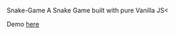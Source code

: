  Snake-Game A Snake Game built with pure Vanilla JS<


 Demo [here](https://henrybalassiano.github.io/Snake-Game/)
